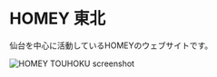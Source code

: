 # HOMEY 東北 
仙台を中心に活動しているHOMEYのウェブサイトです。

![HOMEY TOUHOKU screenshot](http://homey-touhoku.github.io/screenshots/screenshot.png)
